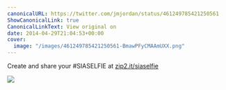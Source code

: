 ```yaml
---
canonicalURL: https://twitter.com/jmjordan/status/461249785421250561
ShowCanonicalLink: true
CanonicalLinkText: View original on
date: 2014-04-29T21:04:53+00:00
cover:
  image: "/images/461249785421250561-BmawPFyCMAAmUXX.png"
---
```

Create and share your #SIASELFIE at [zip2.it/siaselfie](http://zip2.it/siaselfie)

![](/images/461249785421250561-BmawPFyCMAAmUXX.png)